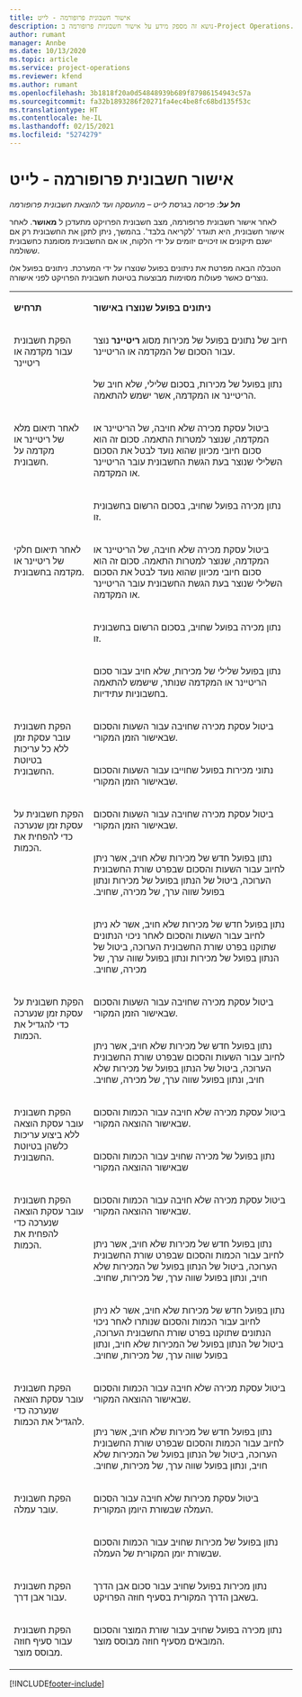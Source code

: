 ```yaml
---
title: אישור חשבונית פרופורמה - לייט
description: נושא זה מספק מידע על אישור חשבוניות פרופורמה ב-Project Operations.
author: rumant
manager: Annbe
ms.date: 10/13/2020
ms.topic: article
ms.service: project-operations
ms.reviewer: kfend
ms.author: rumant
ms.openlocfilehash: 3b1818f20a0d54848939b689f87986154943c57a
ms.sourcegitcommit: fa32b1893286f20271fa4ec4be8fc68bd135f53c
ms.translationtype: HT
ms.contentlocale: he-IL
ms.lasthandoff: 02/15/2021
ms.locfileid: "5274279"
---
```

# <a name="confirm-a-proforma-invoice---lite"></a>אישור חשבונית פרופורמה - לייט

_**חל על**: פריסה בגרסת לייט – מהעסקה ועד להוצאת חשבונית פרופורמה_


לאחר אישור חשבונית פרופורמה, מצב חשבונית הפרויקט מתעדכן ל **מאושר**. לאחר אישור חשבונית, היא תוגדר 'לקריאה בלבד'. בהמשך, ניתן לתקן את החשבונית רק אם ישנם תיקונים או זיכויים יזומים על ידי הלקוח, או אם החשבונית מסומנת כחשבונית ששולמה.

הטבלה הבאה מפרטת את ניתונים בפועל שנוצרו על ידי המערכת. ניתונים בפועל אלו נוצרים כאשר פעולות מסוימות מבוצעות בטיוטת חשבונית הפרויקט לפני אישורה.

<table border="0" cellspacing="0" cellpadding="0">
    <tbody>
        <tr>
            <td width="216" valign="top">
                <p>
                    <strong>תרחיש</strong>
                </p>
            </td>
            <td width="808" valign="top">
                <p>
                    <strong>ניתונים בפועל שנוצרו באישור</strong>
                </p>
            </td>
        </tr>
        <tr>
            <td width="216" rowspan="2" valign="top">
                <p>
הפקת חשבונית עבור מקדמה או ריטיינר </p>
            </td>
            <td width="408" valign="top">
                <p>
חיוב של נתונים בפועל של מכירות מסוג <strong>ריטיינר</strong> נוצר עבור הסכום של המקדמה או הריטיינר.
                </p>
            </td>
        </tr>
        <tr>
            <td width="408" valign="top">
                <p>
נתון בפועל של מכירות, בסכום שלילי, שלא חויב של הריטיינר או המקדמה, אשר ישמש להתאמה.
                </p>
            </td>
        </tr>
        <tr>
            <td width="216" rowspan="2" valign="top">
                <p>
לאחר תיאום מלא של ריטיינר או מקדמה על חשבונית.
                </p>
            </td>
            <td width="408" valign="top">
                <p>
ביטול עסקת מכירה שלא חויבה, של הריטיינר או המקדמה, שנוצר למטרות התאמה. סכום זה הוא סכום חיובי מכיוון שהוא נועד לבטל את הסכום השלילי שנוצר בעת הגשת החשבונית עובר הריטיינר או המקדמה.
                </p>
            </td>
        </tr>
        <tr>
            <td width="408" valign="top">
                <p>
נתון מכירה בפועל שחויב, בסכום הרשום בחשבונית זו.
                </p>
            </td>
        </tr>
        <tr>
            <td width="216" rowspan="3" valign="top">
                <p>
לאחר תיאום חלקי של ריטיינר או מקדמה בחשבונית.
                </p>
            </td>
            <td width="408" valign="top">
                <p>
ביטול עסקת מכירה שלא חויבה, של הריטיינר או המקדמה, שנוצר למטרות התאמה. סכום זה הוא סכום חיובי מכיוון שהוא נועד לבטל את הסכום השלילי שנוצר בעת הגשת החשבונית עובר הריטיינר או המקדמה.
                </p>
            </td>
        </tr>
        <tr>
            <td width="408" valign="top">
                <p>
נתון מכירה בפועל שחויב, בסכום הרשום בחשבונית זו.
                </p>
            </td>
        </tr>
        <tr>
            <td width="408" valign="top">
                <p>
נתון בפועל שלילי של מכירות, שלא חויב עבור סכום הריטיינר או המקדמה שנותר, שישמש להתאמה בחשבוניות עתידיות.
                </p>
            </td>
        </tr>
        <tr>
            <td width="216" rowspan="2" valign="top">
                <p>
הפקת חשבונית עובר עסקת זמן ללא כל עריכות בטיוטת החשבונית.
                </p>
            </td>
            <td width="408" valign="top">
                <p>
ביטול עסקת מכירה שחויבה עבור השעות והסכום שבאישור הזמן המקורי.
                </p>
            </td>
        </tr>
        <tr>
            <td width="408" valign="top">
                <p>
נתוני מכירות בפועל שחוייבו עבור השעות והסכום שבאישור הזמן המקורי.
                </p>
            </td>
        </tr>
        <tr>
            <td width="216" rowspan="3" valign="top">
                <p>
הפקת חשבונית על עסקת זמן שנערכה כדי להפחית את הכמות.
                </p>
            </td>
            <td width="408" valign="top">
                <p>
ביטול עסקת מכירה שחויבה עבור השעות והסכום שבאישור הזמן המקורי.
                </p>
            </td>
        </tr>
        <tr>
            <td width="408" valign="top">
                <p>
‏‫נתון בפועל חדש של מכירות שלא חויב, אשר ניתן לחיוב עבור השעות והסכום שבפרט שורת החשבונית הערוכה, ביטול של הנתון בפועל של מכירות ונתון בפועל שווה ערך, של מכירה, שחויב.
                </p>
            </td>
        </tr>
        <tr>
            <td width="408" valign="top">
                <p>
‏‫נתון בפועל חדש של מכירות שלא חויב, אשר לא ניתן לחיוב עבור השעות והסכום לאחר ניכוי הנתונים שתוקנו בפרט שורת החשבונית הערוכה, ביטול של הנתון בפועל של מכירות ונתון בפועל שווה ערך, של מכירה, שחויב.
                </p>
            </td>
        </tr>
        <tr>
            <td width="216" rowspan="2" valign="top">
                <p>
הפקת חשבונית על עסקת זמן שנערכה כדי להגדיל את הכמות.
                </p>
            </td>
            <td width="408" valign="top">
                <p>
ביטול עסקת מכירה שחויבה עבור השעות והסכום שבאישור הזמן המקורי.
                </p>
            </td>
        </tr>
        <tr>
            <td width="408" valign="top">
                <p>
‏‫נתון בפועל חדש של מכירות שלא חויב, אשר ניתן לחיוב עבור השעות והסכום שבפרט שורת החשבונית הערוכה, ביטול של הנתון בפועל של מכירות שלא חויב, ונתון בפועל שווה ערך, של מכירה, שחויב.
                </p>
            </td>
        </tr>
        <tr>
            <td width="216" rowspan="2" valign="top">
                <p>
הפקת חשבונית עובר עסקת הוצאה ללא ביצוע עריכות כלשהן בטיוטת החשבונית.
                </p>
            </td>
            <td width="408" valign="top">
                <p>
ביטול עסקת מכירה שלא חויבה עבור הכמות והסכום שבאישור ההוצאה המקורי.
                </p>
            </td>
        </tr>
        <tr>
            <td width="408" valign="top">
                <p>
נתון בפועל של מכירה שחויב עבור הכמות והסכום שבאישור ההוצאה המקורי </p>
            </td>
        </tr>
        <tr>
            <td width="216" rowspan="3" valign="top">
                <p>
הפקת חשבונית עובר עסקת הוצאה שנערכה כדי להפחית את הכמות.
                </p>
            </td>
            <td width="408" valign="top">
                <p>
ביטול עסקת מכירה שלא חויבה עבור הכמות והסכום שבאישור ההוצאה המקורי.
                </p>
            </td>
        </tr>
        <tr>
            <td width="408" valign="top">
                <p>
‏‫נתון בפועל חדש של מכירות שלא חויב, אשר ניתן לחיוב עבור הכמות והסכום שבפרט שורת החשבונית הערוכה, ביטול של הנתון בפועל של המכירות שלא חויב, ונתון בפועל שווה ערך, של מכירות, שחויב.
                </p>
            </td>
        </tr>
        <tr>
            <td width="408" valign="top">
                <p>
‏‫נתון בפועל חדש של מכירות שלא חויב, אשר לא ניתן לחיוב עבור הכמות והסכום שנותרו לאחר ניכוי הנתונים שתוקנו בפרט שורת החשבונית הערוכה, ביטול של הנתון בפועל של המכירות שלא חויב, ונתון בפועל שווה ערך, של מכירות, שחויב.
                </p>
            </td>
        </tr>
        <tr>
            <td width="216" rowspan="2" valign="top">
                <p>
הפקת חשבונית עובר עסקת הוצאה שנערכה כדי להגדיל את הכמות.
                </p>
            </td>
            <td width="408" valign="top">
                <p>
ביטול עסקת מכירה שלא חויבה עבור הכמות והסכום שבאישור ההוצאה המקורי.
                </p>
            </td>
        </tr>
        <tr>
            <td width="408" valign="top">
                <p>
‏‫נתון בפועל חדש של מכירות שלא חויב, אשר ניתן לחיוב עבור הכמות והסכום שבפרט שורת החשבונית הערוכה, ביטול של הנתון בפועל של המכירות שלא חויב, ונתון בפועל שווה ערך, של מכירות, שחויב. 
                </p>
            </td>
        </tr>
        <tr>
            <td width="216" rowspan="2" valign="top">
                <p>
הפקת חשבונית עובר עמלה.
                </p>
            </td>
            <td width="408" valign="top">
                <p>
ביטול עסקת מכירות שלא חויבה עבור הסכום העמלה שבשורת היומן המקורית.
                </p>
            </td>
        </tr>
        <tr>
            <td width="408" valign="top">
                <p>
נתון בפועל של מכירות שחויב עבור הכמות והסכום שבשורת יומן המקורית של העמלה.
                </p>
            </td>
        </tr>
        <tr>
            <td width="216" valign="top">
                <p>
הפקת חשבונית עבור אבן דרך.
                </p>
            </td>
            <td width="408" valign="top">
                <p>
נתון מכירות בפועל שחויב עבור סכום אבן הדרך בשאבן הדרך המקורית בסעיף חוזה הפרויקט.
                </p>
            </td>
        </tr>
        <tr>
            <td width="216" valign="top">
                <p>
הפקת חשבונית עבור סעיף חוזה מבוסס מוצר.
                </p>
            </td>
            <td width="408" valign="top">
                <p>
נתון מכירה בפועל שחויב עבור שורת המוצר והסכום המובאים מסעיף חוזה מבוסס מוצר.
                </p>
            </td>
        </tr>
    </tbody>
</table>


[!INCLUDE[footer-include](../../includes/footer-banner.md)]
